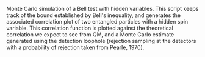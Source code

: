 Monte Carlo simulation of a Bell test with hidden variables. This script keeps track of the bound established by Bell's inequality, and generates the associated correlation plot of two entangled particles with a hidden spin variable. This correlation function is plotted against the theoretical correlation we expect to see from QM, and a Monte Carlo estimate generated using the detection loophole (rejection sampling at the detectors with a probability of rejection taken from Pearle, 1970).